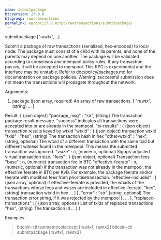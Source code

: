 ```yaml
---
name: submitpackage
btcversion: 27.0.0
btcgroup: rawtransactions
permalink: en/doc/27.0.0/rpc/rawtransactions/submitpackage/
---
```


submitpackage ["rawtx",...]

Submit a package of raw transactions (serialized, hex-encoded) to local node.
The package must consist of a child with its parents, and none of the parents may depend on one another.
The package will be validated according to consensus and mempool policy rules. If any transaction passes, it will be accepted to mempool.
This RPC is experimental and the interface may be unstable. Refer to doc/policy/packages.md for documentation on package policies.
Warning: successful submission does not mean the transactions will propagate throughout the network.

Arguments:
1. package         (json array, required) An array of raw transactions.
     [
       "rawtx",    (string)
       ...
     ]

Result:
{                                   (json object)
  "package_msg" : "str",            (string) The transaction package result message. "success" indicates all transactions were accepted into or are already in the mempool.
  "tx-results" : {                  (json object) transaction results keyed by wtxid
    "wtxid" : {                     (json object) transaction wtxid
      "txid" : "hex",               (string) The transaction hash in hex
      "other-wtxid" : "hex",        (string, optional) The wtxid of a different transaction with the same txid but different witness found in the mempool. This means the submitted transaction was ignored.
      "vsize" : n,                  (numeric, optional) Sigops-adjusted virtual transaction size.
      "fees" : {                    (json object, optional) Transaction fees
        "base" : n,                 (numeric) transaction fee in BTC
        "effective-feerate" : n,    (numeric, optional) if the transaction was not already in the mempool, the effective feerate in BTC per KvB. For example, the package feerate and/or feerate with modified fees from prioritisetransaction.
        "effective-includes" : [    (json array, optional) if effective-feerate is provided, the wtxids of the transactions whose fees and vsizes are included in effective-feerate.
          "hex",                    (string) transaction wtxid in hex
          ...
        ]
      },
      "error" : "str"               (string, optional) The transaction error string, if it was rejected by the mempool
    },
    ...
  },
  "replaced-transactions" : [       (json array, optional) List of txids of replaced transactions
    "hex",                          (string) The transaction id
    ...
  ]
}

Examples:
> bitcoin-cli testmempoolaccept [rawtx1, rawtx2]
> bitcoin-cli submitpackage [rawtx1, rawtx2]


